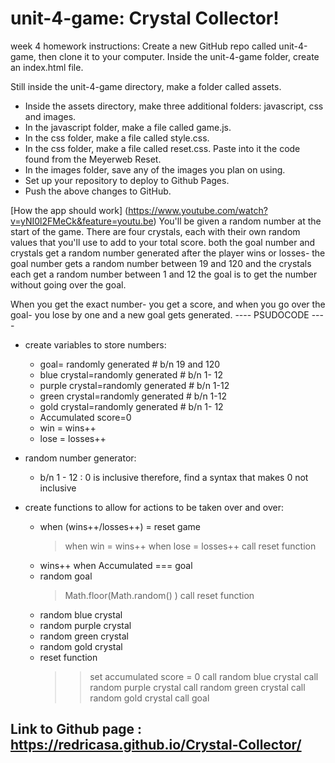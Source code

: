 # unit-4-game: Crystal Collector!
week 4 homework
instructions:
Create a new GitHub repo called unit-4-game, then clone it to your computer.
Inside the unit-4-game folder, create an index.html file.

Still inside the unit-4-game directory, make a folder called assets.
- Inside the assets directory, make three additional folders: javascript, css and images.
- In the javascript folder, make a file called game.js.
- In the css folder, make a file called style.css.
- In the css folder, make a file called reset.css. Paste into it the code found from the Meyerweb Reset.
- In the images folder, save any of the images you plan on using.
- Set up your repository to deploy to Github Pages.
- Push the above changes to GitHub.

[How the app should work] (https://www.youtube.com/watch?v=yNI0l2FMeCk&feature=youtu.be)
You'll be given a random number at the start of the game.
There are four crystals, each with their own random values that you'll use to add to your total score.
both the goal number and crystals get a random number generated after the player wins or losses- the goal number gets a random number between 19 and 120 and the crystals each get a random number between 1 and 12
the goal is to get the number without going over the goal. 

When you get the exact number- you get a score, and when you go over the goal- you lose by one and a new goal gets generated.
----  PSUDOCODE ----
- create variables to store numbers:
    - goal= randomly generated # b/n 19 and 120
    - blue crystal=randomly generated # b/n 1- 12
    - purple crystal=randomly generated # b/n 1-12
    - green crystal=randomly generated # b/n 1-12
    - gold crystal=randomly generated # b/n 1- 12
    - Accumulated score=0
    - win = wins++
    - lose = losses++

- random number generator:
    - b/n 1 - 12 : 0 is inclusive therefore, find a syntax that makes 0 not inclusive
- create functions to allow for actions to be taken over and over:
    - when (wins++/losses++) = reset game
        > when win = wins++
        > when lose = losses++
        > call reset function
    - wins++ when Accumulated === goal
    - random goal 
        > Math.floor(Math.random() )
        > call reset function
    - random blue crystal
    - random purple crystal
    - random green crystal
    - random gold crystal
    - reset function
        >> set accumulated score = 0
        >> call random blue crystal
        >> call random purple crystal
        >> call random green crystal
        >> call random gold crystal
        >> call goal

## Link to Github page : https://redricasa.github.io/Crystal-Collector/


